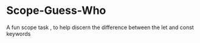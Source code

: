 # Scope-Guess-Who
A fun scope task , to help discern the difference between the let and const keywords
